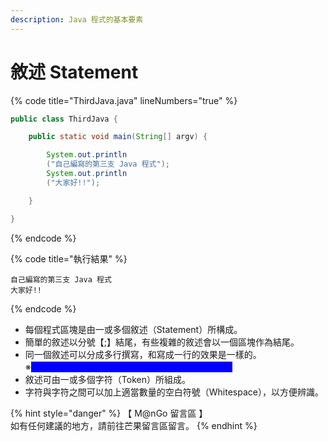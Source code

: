 ```yaml
---
description: Java 程式的基本要素
---
```


# 敘述 Statement

{% code title="ThirdJava.java" lineNumbers="true" %}
```java
public class ThirdJava {

    public static void main(String[] argv) {

        System.out.println
        ("自己編寫的第三支 Java 程式");
        System.out.println
        ("大家好!!");

    }

}
```
{% endcode %}

{% code title="執行結果" %}
```
自己編寫的第三支 Java 程式
大家好!!
```
{% endcode %}

* 每個程式區塊是由一或多個敘述（Statement）所構成。
* 簡單的敘述以分號【;】結尾，有些複雜的敘述會以一個區塊作為結尾。
* 同一個敘述可以分成多行撰寫，和寫成一行的效果是一樣的。\
  ※<mark style="color:blue;background-color:blue;">讀者建議寫還是要成一行，以增加辨識度及閱讀性。</mark>
* 敘述可由一或多個字符（Token）所組成。
* 字符與字符之間可以加上適當數量的空白符號（Whitespace），以方便辨識。

{% hint style="danger" %}
【 M@nGo 留言區 】\
如有任何建議的地方，請前往芒果留言區留言。
{% endhint %}
